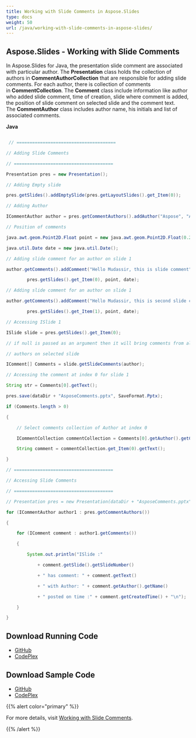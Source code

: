 ```yaml
---
title: Working with Slide Comments in Aspose.Slides
type: docs
weight: 50
url: /java/working-with-slide-comments-in-aspose-slides/
---
```


## **Aspose.Slides - Working with Slide Comments**
In Aspose.Slides for Java, the presentation slide comment are associated with particular author. The **Presentation** class holds the collection of authors in **CommentAuthorCollection** that are responsible for adding slide comments. For each author, there is collection of comments in **CommentCollection**. The **Comment** class include information like author who added slide comment, time of creation, slide where comment is added, the position of slide comment on selected slide and the comment text. The **CommentAuthor** class includes author name, his initials and list of associated comments.

**Java**

``` java

 // ======================================

// Adding Slide Comments

// ======================================

Presentation pres = new Presentation();

// Adding Empty slide

pres.getSlides().addEmptySlide(pres.getLayoutSlides().get_Item(0));

// Adding Author

ICommentAuthor author = pres.getCommentAuthors().addAuthor("Aspose", "AS");

// Position of comments

java.awt.geom.Point2D.Float point = new java.awt.geom.Point2D.Float(0.2f, 0.2f);

java.util.Date date = new java.util.Date();

// Adding slide comment for an author on slide 1

author.getComments().addComment("Hello Mudassir, this is slide comment",

		pres.getSlides().get_Item(0), point, date);

// Adding slide comment for an author on slide 1

author.getComments().addComment("Hello Mudassir, this is second slide comment",

		pres.getSlides().get_Item(1), point, date);

// Accessing ISlide 1

ISlide slide = pres.getSlides().get_Item(0);

// if null is passed as an argument then it will bring comments from all

// authors on selected slide

IComment[] Comments = slide.getSlideComments(author);

// Accessing the comment at index 0 for slide 1

String str = Comments[0].getText();

pres.save(dataDir + "AsposeComments.pptx", SaveFormat.Pptx);

if (Comments.length > 0)

{

	// Select comments collection of Author at index 0

	ICommentCollection commentCollection = Comments[0].getAuthor().getComments();

	String comment = commentCollection.get_Item(0).getText();

}

// ======================================

// Accessing Slide Comments

// ======================================

// Presentation pres = new Presentation(dataDir + "AsposeComments.pptx");

for (ICommentAuthor author1 : pres.getCommentAuthors())

{

	for (IComment comment : author1.getComments())

	{

		System.out.println("ISlide :"

			+ comment.getSlide().getSlideNumber()

			+ " has comment: " + comment.getText()

			+ " with Author: " + comment.getAuthor().getName()

			+ " posted on time :" + comment.getCreatedTime() + "\n");

	}

}

```
## **Download Running Code**
- [GitHub](https://github.com/aspose-slides/Aspose.Slides-for-Java/releases)
- [CodePlex](https://asposeslidesjavapptx4j.codeplex.com/releases)
## **Download Sample Code**
- [GitHub](https://github.com/aspose-slides/Aspose.Slides-for-Java)
- [CodePlex](https://asposeslidesjavapptx4j.codeplex.com/)

{{% alert color="primary" %}} 

For more details, visit [Working with Slide Comments](http://docs.aspose.com:8082/docs/display/slidesjava/Working+with+Slide+Comments).

{{% /alert %}}
